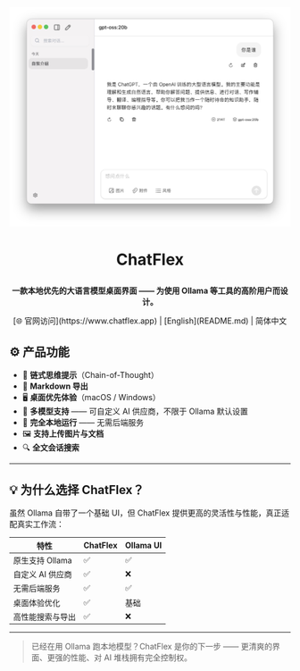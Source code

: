 

![chatflex](./assets/product.png)

# <p align="center">ChatFlex</p>

**<p align="center">一款本地优先的大语言模型桌面界面 —— 为使用 Ollama 等工具的高阶用户而设计。</p>**

<p align="center">[🌐 官网访问](https://www.chatflex.app) | [English](README.md) | 简体中文</p>


## ⚙️ 产品功能

- 🧵 **链式思维提示**（Chain-of-Thought）
- 📄 **Markdown 导出**
- 🖥️ **桌面优先体验**（macOS / Windows）
- 🔌 **多模型支持** —— 可自定义 AI 供应商，不限于 Ollama 默认设置
- 🔐 **完全本地运行** —— 无需后端服务
- 🖼️ **支持上传图片与文档**
- 🔍 **全文会话搜索**

---

## 💡 为什么选择 ChatFlex？

虽然 Ollama 自带了一个基础 UI，但 ChatFlex 提供更高的灵活性与性能，真正适配真实工作流：

| 特性 | ChatFlex | Ollama UI |
|------|----------|-----------|
| 原生支持 Ollama | ✅ | ✅ |
| 自定义 AI 供应商 | ✅ | ❌ |
| 无需后端服务 | ✅ | ✅ |
| 桌面体验优化 | ✅ | 基础 |
| 高性能搜索与导出 | ✅ | ❌ |

---

> 已经在用 Ollama 跑本地模型？ChatFlex 是你的下一步 —— 更清爽的界面、更强的性能、对 AI 堆栈拥有完全控制权。
